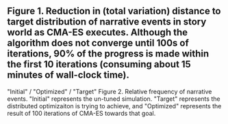Figure 1. Reduction in (total variation) distance to target distribution of narrative events in story world as CMA-ES executes. Although the algorithm does not converge until 100s of iterations, 90% of the progress is made within the first 10 iterations (consuming about 15 minutes of wall-clock time).
--

"Initial" / "Optimized"  / "Target"
Figure 2. Relative frequency of narrative events. "Initial" represents the un-tuned simulation. "Target" represents the distributed optimizaiton is trying to achieve, and "Optimized" represents the result of 100 iterations of CMA-ES towards that goal.
